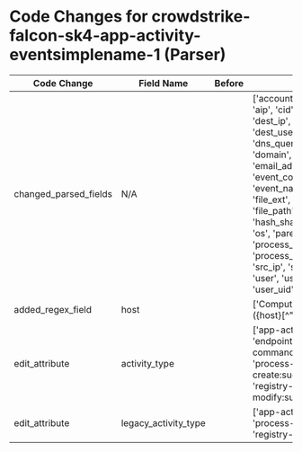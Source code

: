 # Code Changes for crowdstrike-falcon-sk4-app-activity-eventsimplename-1 (Parser)

| Code Change | Field Name | Before | After |
|-------------|------------|--------|-------|
| changed_parsed_fields | N/A |  | ['account_name', 'aid', 'aip', 'cid', 'container_id', 'dest_ip', 'dest_port', 'dest_user', 'dns_query_flags', 'domain', 'email_address', 'event_code', 'event_name', 'file_dir', 'file_ext', 'file_name', 'file_path', 'hash_md5', 'hash_sha256', 'host', 'os', 'parent_process_id', 'process_command_line', 'process_id', 'src_host', 'src_ip', 'src_port', 'time', 'user', 'user_sid', 'user_uid'] |
| added_regex_field | host |  | ['ComputerName":"({host}[^"]+)'] |
| edit_attribute | activity_type |  | ['app-activity:success', 'endpoint-command:success', 'process-create:success', 'registry-modify:success'] |
| edit_attribute | legacy_activity_type |  | ['app-activity', 'process-created', 'registry-write'] |